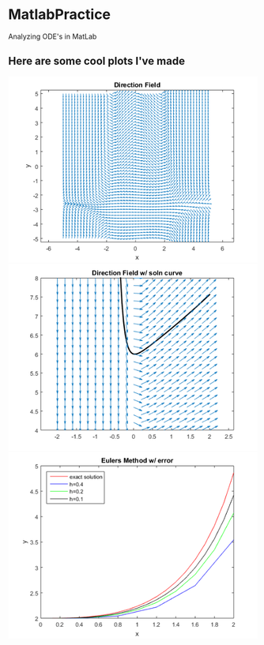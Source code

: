 # MatlabPractice
Analyzing ODE's in MatLab

## Here are some cool plots I've made
![](/images/dirfield.png) 
![](/images/dirfield_wcurve.png)
![](/images/eulers_mtd.png)

